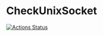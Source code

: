 # CheckUnixSocket

[![Actions Status](https://github.com/maa123/CheckUnixSocket/workflows/Go/badge.svg)](https://github.com/maa123/CheckUnixSocket/actions)
